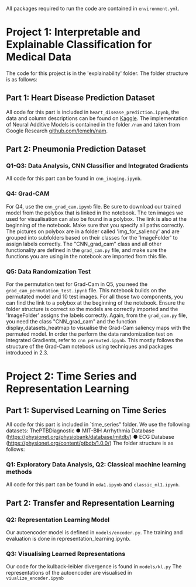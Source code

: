  All packages required to run the code are contained in `environment.yml`.  
# Project 1: Interpretable and Explainable Classification for Medical Data
The code for this project is in the 'explainability' folder. The folder structure is as follows:
## Part 1: Heart Disease Prediction Dataset
All code for this part is included in `heart_disease_prediction.ipynb`, the data and column descriptions can be found on [Kaggle](https://www.kaggle.com/datasets/fedesoriano/heart-failure-prediction/data). The implementation of Neural Additive Models is contained in the folder `/nam` and taken from Google Research [github.com/lemeln/nam](https://github.com/lemeln/nam).

## Part 2: Pneumonia Prediction Dataset

### Q1-Q3: Data Analysis, CNN Classifier and Integrated Gradients
All code for this part can be found in `cnn_imaging.ipynb`.

### Q4: Grad-CAM
For Q4, use the `cnn_grad_cam.ipynb` file. Be sure to download our trained model from the polybox that is linked in the notebook. The ten images we used for visualisation can also be found in a polybox. The link is also at the beginning of the notebook. Make sure that you specify all paths correctly. The pictures on polybox are in a folder called 'img_for_saliency' and are grouped into subfolders based on their classes for the 'ImageFolder' to assign labels correctly.
The "CNN_grad_cam" class and all other functionality are defined in the `grad_cam.py` file, and make sure the functions you are using in the notebook are imported from this file.

### Q5: Data Randomization Test
For the permutation test for Grad-Cam in Q5, you need the `grad_cam_permutation_test.ipynb` file. This notebook builds on the permutated model and 10 test images. For all those two components, you can find the link to a polybox at the beginning of the notebook. Ensure the folder structure is correct so the models are correctly imported and the 'ImageFolder' assigns the labels correctly. Again, from the `grad_cam.py` file, you need the class "CNN_grad_cam" and the function display_datasets_heatmap to visualise the Grad-Cam saliency maps with the permuted model. In order the perform the data randomization test on Integrated Gradients, refer to `cnn_permuted.ipynb`. This mostly follows the structure of the Grad-Cam notebook using techniques and packages introduced in 2.3.

# Project 2: Time Series and Representation Learning

## Part 1: Supervised Learning on Time Series 
All code for this part is included in `time_series" folder. We use the following datasets:
ThePTBDiagnostic 
● MIT-BIH Arrhythmia Database (https://physionet.org/physiobank/database/mitdb/)
● ECG Database (https://physionet.org/content/ptbdb/1.0.0/)
The folder structure is as follows:
### Q1: Exploratory Data Analysis, Q2: Classical machine learning methods
All code for this part can be found in `eda1.ipynb` and `classic_ml1.ipynb`.
## Part 2: Transfer and Representation Learning

###  Q2: Representation Learning Model 
Our autoencoder model is defined in `models/encoder.py`. The training and evaluation is done in representation_learning.ipynb.

### Q3: Visualising Learned Representations 
Our code for the kulback-leibler divergence is found in `models/kl.py`
The representations of the autoencoder are visualised in `viualize_encoder.ipynb`